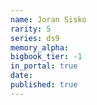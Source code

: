 ```yaml
---
name: Joran Sisko
rarity: 5
series: ds9
memory_alpha:
bigbook_tier: -1
in_portal: true
date:
published: true
---
```



